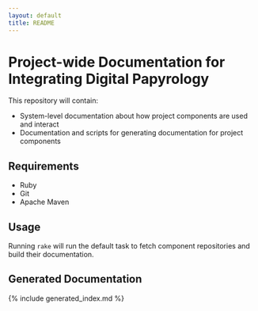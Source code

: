 ```yaml
---
layout: default
title: README
---
```


Project-wide Documentation for Integrating Digital Papyrology
=============================================================

This repository will contain:

* System-level documentation about how project components are used and interact
* Documentation and scripts for generating documentation for project components

## Requirements

* Ruby
* Git
* Apache Maven

## Usage

Running `rake` will run the default task to fetch component repositories and build
their documentation.

## Generated Documentation

{% include generated_index.md %}
